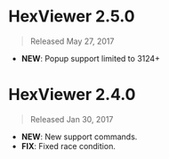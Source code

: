 # HexViewer 2.5.0

> Released May 27, 2017

- **NEW**: Popup support limited to 3124+

# HexViewer 2.4.0

> Released Jan 30, 2017

- **NEW**: New support commands.
- **FIX**: Fixed race condition.
